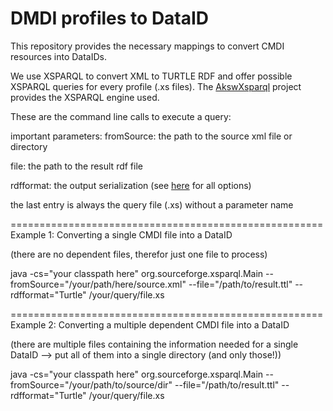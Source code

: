 DMDI profiles to DataID
======

This repository provides the necessary mappings to convert CMDI resources into DataIDs.

We use XSPARQL to convert XML to TURTLE RDF and offer possible XSPARQL queries for every profile (.xs files). 
The [AkswXsparql](https://github.com/AKSW/xsparql) project provides the XSPARQL engine used.

These are the command line calls to execute a query:

important parameters:
fromSource:	the path to the source xml file or directory

file:		the path to the result rdf file

rdfformat:	the output serialization (see [here](https://jena.apache.org/documentation/io/) for all options)

the last entry is always the query file (.xs) without a parameter name


======================================================
Example 1: Converting a single CMDI file into a DataID

(there are no dependent files, therefor just one file to process)

java -cs="your classpath here" org.sourceforge.xsparql.Main --fromSource="/your/path/here/source.xml" --file="/path/to/result.ttl" --rdfformat="Turtle" /your/query/file.xs

======================================================
Example 2: Converting a multiple dependent CMDI file into a DataID

(there are multiple files containing the information needed for a single DataID --> put all of them into a single directory (and only those!))

java -cs="your classpath here" org.sourceforge.xsparql.Main --fromSource="/your/path/to/source/dir" --file="/path/to/result.ttl" --rdfformat="Turtle" /your/query/file.xs
